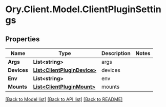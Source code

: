# Ory.Client.Model.ClientPluginSettings

## Properties

Name | Type | Description | Notes
------------ | ------------- | ------------- | -------------
**Args** | **List&lt;string&gt;** | args | 
**Devices** | [**List&lt;ClientPluginDevice&gt;**](ClientPluginDevice.md) | devices | 
**Env** | **List&lt;string&gt;** | env | 
**Mounts** | [**List&lt;ClientPluginMount&gt;**](ClientPluginMount.md) | mounts | 

[[Back to Model list]](../README.md#documentation-for-models) [[Back to API list]](../README.md#documentation-for-api-endpoints) [[Back to README]](../README.md)

